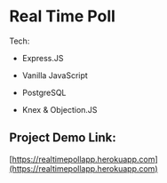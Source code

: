 # Real Time Poll

Tech:

- Express.JS

- Vanilla JavaScript

- PostgreSQL

- Knex & Objection.JS

## Project Demo Link:

[https://realtimepollapp.herokuapp.com](https://realtimepollapp.herokuapp.com)
